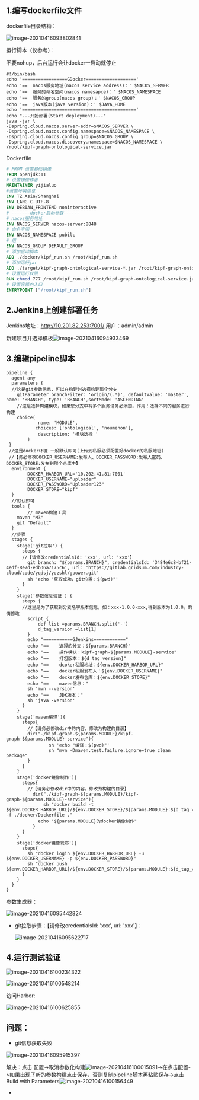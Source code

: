## 1.编写dockerfile文件

dockerfile目录结构：

![image-20210416093802841](https://sevenpic.oss-cn-beijing.aliyuncs.com/img/image-20210416093802841.png)

运行脚本（仅参考）：

不要nohup，后台运行会让docker一启动就停止

```shell
#!/bin/bash
echo '=================GDocker==================='
echo '==  nacos服务地址(nacos service address)：' $NACOS_SERVER
echo '==  服务的命名空间(nacos namesapce)：' $NACOS_NAMESPACE
echo '==  服务的group(nacos group)：' $NACOS_GROUP
echo '==  java版本(java version)：' $JAVA_HOME
echo '==========================================='
echo "---开始部署(Start deployment)---"
java -jar \
-Dspring.cloud.nacos.server-addr=$NACOS_SERVER \
-Dspring.cloud.nacos.config.namespace=$NACOS_NAMESPACE \
-Dspring.cloud.nacos.config.group=$NACOS_GROUP \
-Dspring.cloud.nacos.discovery.namespace=$NACOS_NAMESPACE \
/root/kipf-graph-ontological-service.jar
```

Dockerfile

```dockerfile
# FROM 设置基础镜像
FROM openjdk:11
# 设置镜像作者
MAINTAINER yijialuo
#设置环境信息
ENV TZ Asia/Shanghai
ENV LANG C.UTF-8
ENV DEBIAN_FRONTEND noninteractive
# -------docker启动参数------
# nacos服务地址
ENV NACOS_SERVER nacos-server:8848
# 命名空间
ENV NACOS_NAMESPACE pubilc
# 组
ENV NACOS_GROUP DEFAULT_GROUP
# 添加启动脚本
ADD ./docker/kipf_run.sh /root/kipf_run.sh
# 添加运行jar
ADD ./target/kipf-graph-ontological-service-*.jar /root/kipf-graph-ontological-service.jar
# 设置运行权限
RUN chmod 777 /root/kipf_run.sh /root/kipf-graph-ontological-service.jar
# 设置容器的入口
ENTRYPOINT ["/root/kipf_run.sh"]
```

## 2.Jenkins上创建部署任务

Jenkins地址：http://10.201.82.253:7001/ 用户：admin/admin

新建项目并选择模板![image-20210416094933469](https://sevenpic.oss-cn-beijing.aliyuncs.com/img/image-20210416094933469.png)

## 3.编辑pipeline脚本

```pipeline
pipeline {
  agent any
  parameters {
  //这是git参数信息，可以在构建时选择构建那个分支
    gitParameter branchFilter: 'origin/(.*)', defaultValue: 'master', name: 'BRANCH', type: 'BRANCH',sortMode: 'ASCENDING'
    //这是选择构建模块，如果您分支中有多个服务请务必添加。作用：选择不同的服务进行构建
    choice(
            name: 'MODULE',
           choices: ['ontological', 'noumenon'],
            description: '模块选择 '
        )
 }
 //这是docker环境 一般默认即可(上传到私服必须配置好docker的私服地址)
 //【务必修改DOCKER_USERNAME:发布人、DOCKER_PASSWORD:发布人密码、DOCKER_STORE:发布到那个仓库中】
  environment {
        DOCKER_HARBOR_URL='10.202.41.81:7001'
        DOCKER_USERNAME="uploader"
        DOCKER_PASSWORD="Uploader123"
        DOCKER_STORE="kipf"
  }
  //默认即可
  tools {
        // maven构建工具
    maven "M3"
    git "Default"
  }
  //步骤
  stages {
    stage('git拉取') {
      steps {
      //【请修改credentialsId: 'xxx', url: 'xxx'】
        git branch: "${params.BRANCH}", credentialsId: '3484e6c8-bf21-4edf-8e7d-edb36a7175c6', url: 'https://gitlab.gridsum.com/industry-cloud/code/yqdsj/yqzshl/gpower.git'
        sh 'echo "获取成功，git位置：$(pwd)"'
      }
    }
    stage('参数信息验证') {
      steps {
      //这里是为了获取到分支名字版本信息，如：xxx-1.0.0-xxx,得到版本为1.0.0。酌情修改
        script {
            def list =params.BRANCH.split('-')
            d_tag_version =list[1]
        }
        echo "===========GJenkins============"
        echo "==    选择的分支：${params.BRANCH}"
        echo "==    操作模块：kipf-graph-${params.MODULE}-service"
        echo "==    打包版本：${d_tag_version}"
        echo "==    dcoker私服地址：${env.DOCKER_HARBOR_URL}"
        echo "==    docker私服发布人：${env.DOCKER_USERNAME}"
        echo "==    docker发布仓库：${env.DOCKER_STORE}"
        echo "==    maven信息："
        sh 'mvn --version'
        echo "==    JDK版本："
        sh 'java -version'
      }
    }
    stage('maven编译'){
      steps{
        //【请务必修改dir中的内容，修改为构建的目录】
        dir("./kipf-graph-${params.MODULE}/kipf-graph-${params.MODULE}-service"){
                sh 'echo "编译：$(pwd)"'
                sh "mvn -Dmaven.test.failure.ignore=true clean package"
        }
      }
    }
    stage('docker镜像制作'){
      steps{
        //【请务必修改dir中的内容，修改为构建的目录】
          dir("./kipf-graph-${params.MODULE}/kipf-graph-${params.MODULE}-service"){
              sh "docker build -t ${env.DOCKER_HARBOR_URL}/${env.DOCKER_STORE}/${params.MODULE}:${d_tag_version} -f ./docker/Dockerfile ." 
            echo "${params.MODULE}的docker镜像制作"
          }
      }
    }
    stage('docker镜像发布'){
      steps{
        sh "docker login ${env.DOCKER_HARBOR_URL} -u ${env.DOCKER_USERNAME} -p ${env.DOCKER_PASSWORD}"
        sh "docker push ${env.DOCKER_HARBOR_URL}/${env.DOCKER_STORE}/${params.MODULE}:${d_tag_version}"
      }
    }
  }
}
```

参数生成器：

![image-20210416095442824](https://sevenpic.oss-cn-beijing.aliyuncs.com/img/image-20210416095442824.png)

- git拉取步骤：【请修改credentialsId: 'xxx', url: 'xxx'】：

  ![image-20210416095622717](https://sevenpic.oss-cn-beijing.aliyuncs.com/img/image-20210416095622717.png)

## 4.运行测试验证

![image-20210416100234322](https://sevenpic.oss-cn-beijing.aliyuncs.com/img/image-20210416100234322.png)

![image-20210416100548214](https://sevenpic.oss-cn-beijing.aliyuncs.com/img/image-20210416100548214.png)

访问Harbor:

![image-20210416100625855](https://sevenpic.oss-cn-beijing.aliyuncs.com/img/image-20210416100625855.png)

## 问题：

- git信息获取失败

![image-20210416095915397](https://sevenpic.oss-cn-beijing.aliyuncs.com/img/image-20210416095915397.png)

解决：点击 配置->取消参数化构建![image-20210416100015091](https://sevenpic.oss-cn-beijing.aliyuncs.com/img/image-20210416100015091.png)->在点击配置->如果出现了新的参数构建点击保存，否则复制pipeline脚本再粘贴保存->点击Build with Parameters![image-20210416100156449](https://sevenpic.oss-cn-beijing.aliyuncs.com/img/image-20210416100156449.png)

- 